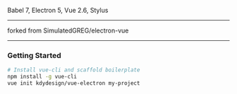 Babel 7, Electron 5, Vue 2.6, Stylus

- - - 
forked from SimulatedGREG/electron-vue
- - - 

### Getting Started

```bash
# Install vue-cli and scaffold boilerplate
npm install -g vue-cli
vue init kdydesign/vue-electron my-project
```
